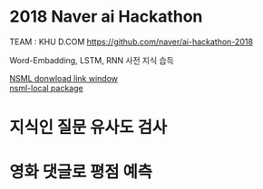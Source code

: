 # 2018 Naver ai Hackathon 
TEAM : KHU D.COM 
https://github.com/naver/ai-hackathon-2018

Word-Embadding, LSTM, RNN 사전 지식 습득 

[NSML donwload link window](https://github.com/n-CLAIR/File-download/raw/master/nsml/hack/nsml_client.windows.amd64.hack.zip)<br>
[nsml-local package](https://github.com/n-CLAIR/nsml-local)


# 지식인 질문 유사도 검사

# 영화 댓글로 평점 예측
